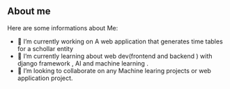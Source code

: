 ## About me 

Here are some informations about Me:

- 🔭 I’m currently working on A web application that generates time tables for a schollar entity
- 🌱 I’m currently learning about web dev(frontend and backend ) with django framework , AI and machine learning . 
- 👯 I’m looking to collaborate on any Machine learing projects or web application project.
